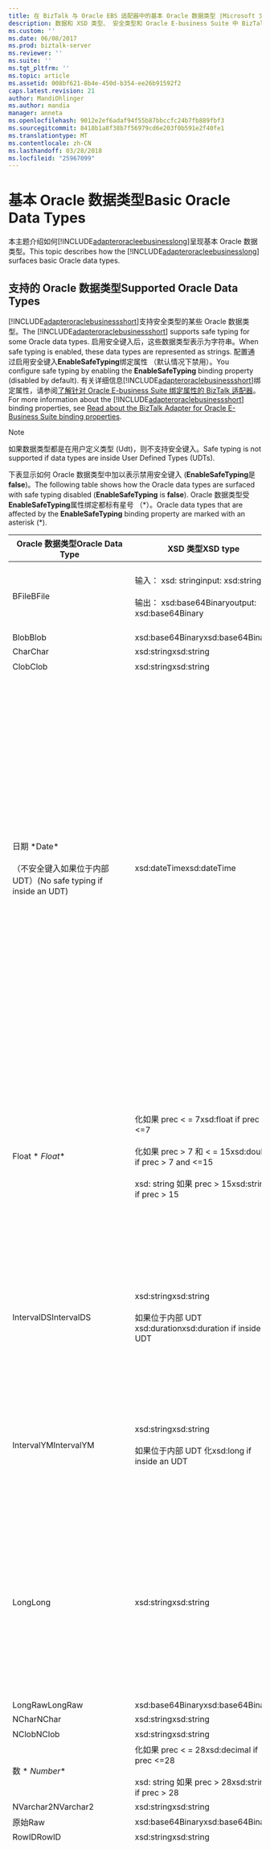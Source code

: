 ```yaml
---
title: 在 BizTalk 与 Oracle EBS 适配器中的基本 Oracle 数据类型 |Microsoft 文档
description: 数据和 XSD 类型、 安全类型和 Oracle E-business Suite 中 BizTalk 适配器包 (BAP) 中的验证
ms.custom: ''
ms.date: 06/08/2017
ms.prod: biztalk-server
ms.reviewer: ''
ms.suite: ''
ms.tgt_pltfrm: ''
ms.topic: article
ms.assetid: 008bf621-8b4e-450d-b354-ee26b91592f2
caps.latest.revision: 21
author: MandiOhlinger
ms.author: mandia
manager: anneta
ms.openlocfilehash: 9012e2ef6adaf94f55b87bbccfc24b7fb889fbf3
ms.sourcegitcommit: 8418b1a8f38b7f56979cd6e203f0b591e2f40fe1
ms.translationtype: MT
ms.contentlocale: zh-CN
ms.lasthandoff: 03/28/2018
ms.locfileid: "25967099"
---
```

# <a name="basic-oracle-data-types"></a><span data-ttu-id="2b931-103">基本 Oracle 数据类型</span><span class="sxs-lookup"><span data-stu-id="2b931-103">Basic Oracle Data Types</span></span>
<span data-ttu-id="2b931-104">本主题介绍如何[!INCLUDE[adapteroracleebusinesslong](../../includes/adapteroracleebusinesslong-md.md)]呈现基本 Oracle 数据类型。</span><span class="sxs-lookup"><span data-stu-id="2b931-104">This topic describes how the [!INCLUDE[adapteroracleebusinesslong](../../includes/adapteroracleebusinesslong-md.md)] surfaces basic Oracle data types.</span></span>  
  
## <a name="supported-oracle-data-types"></a><span data-ttu-id="2b931-105">支持的 Oracle 数据类型</span><span class="sxs-lookup"><span data-stu-id="2b931-105">Supported Oracle Data Types</span></span>  
 <span data-ttu-id="2b931-106">[!INCLUDE[adapteroraclebusinessshort](../../includes/adapteroraclebusinessshort-md.md)]支持安全类型的某些 Oracle 数据类型。</span><span class="sxs-lookup"><span data-stu-id="2b931-106">The [!INCLUDE[adapteroraclebusinessshort](../../includes/adapteroraclebusinessshort-md.md)] supports safe typing for some Oracle data types.</span></span> <span data-ttu-id="2b931-107">启用安全键入后，这些数据类型表示为字符串。</span><span class="sxs-lookup"><span data-stu-id="2b931-107">When safe typing is enabled, these data types are represented as strings.</span></span> <span data-ttu-id="2b931-108">配置通过启用安全键入**EnableSafeTyping**绑定属性 （默认情况下禁用）。</span><span class="sxs-lookup"><span data-stu-id="2b931-108">You configure safe typing by enabling the **EnableSafeTyping** binding property (disabled by default).</span></span> <span data-ttu-id="2b931-109">有关详细信息[!INCLUDE[adapteroraclebusinessshort](../../includes/adapteroraclebusinessshort-md.md)]绑定属性，请参阅[了解针对 Oracle E-business Suite 绑定属性的 BizTalk 适配器](../../adapters-and-accelerators/adapter-oracle-ebs/read-about-the-biztalk-adapter-for-oracle-e-business-suite-binding-properties.md)。</span><span class="sxs-lookup"><span data-stu-id="2b931-109">For more information about the [!INCLUDE[adapteroraclebusinessshort](../../includes/adapteroraclebusinessshort-md.md)] binding properties, see [Read about the BizTalk Adapter for Oracle E-Business Suite binding properties](../../adapters-and-accelerators/adapter-oracle-ebs/read-about-the-biztalk-adapter-for-oracle-e-business-suite-binding-properties.md).</span></span>  
  
> [!NOTE]
>  <span data-ttu-id="2b931-110">如果数据类型都是在用户定义类型 (Udt)，则不支持安全键入。</span><span class="sxs-lookup"><span data-stu-id="2b931-110">Safe typing is not supported if data types are inside User Defined Types (UDTs).</span></span>  
  
 <span data-ttu-id="2b931-111">下表显示如何 Oracle 数据类型中加以表示禁用安全键入 (**EnableSafeTyping**是**false**)。</span><span class="sxs-lookup"><span data-stu-id="2b931-111">The following table shows how the Oracle data types are surfaced with safe typing disabled (**EnableSafeTyping** is **false**).</span></span> <span data-ttu-id="2b931-112">Oracle 数据类型受**EnableSafeTyping**属性绑定都标有星号 （\*）。</span><span class="sxs-lookup"><span data-stu-id="2b931-112">Oracle data types that are affected by the **EnableSafeTyping** binding property are marked with an asterisk (\*).</span></span>  
  
|<span data-ttu-id="2b931-113">Oracle 数据类型</span><span class="sxs-lookup"><span data-stu-id="2b931-113">Oracle Data Type</span></span>|<span data-ttu-id="2b931-114">XSD 类型</span><span class="sxs-lookup"><span data-stu-id="2b931-114">XSD type</span></span>|<span data-ttu-id="2b931-115">.NET 类型</span><span class="sxs-lookup"><span data-stu-id="2b931-115">.NET type</span></span>|<span data-ttu-id="2b931-116">注释</span><span class="sxs-lookup"><span data-stu-id="2b931-116">Comments</span></span>|  
|----------------------|--------------|---------------|--------------|  
|<span data-ttu-id="2b931-117">BFile</span><span class="sxs-lookup"><span data-stu-id="2b931-117">BFile</span></span>|<span data-ttu-id="2b931-118">输入： xsd: string</span><span class="sxs-lookup"><span data-stu-id="2b931-118">input: xsd:string</span></span><br /><br /> <span data-ttu-id="2b931-119">输出： xsd:base64Binary</span><span class="sxs-lookup"><span data-stu-id="2b931-119">output: xsd:base64Binary</span></span>|<span data-ttu-id="2b931-120">字符串</span><span class="sxs-lookup"><span data-stu-id="2b931-120">String</span></span><br /><br /> <span data-ttu-id="2b931-121">Byte[]</span><span class="sxs-lookup"><span data-stu-id="2b931-121">Byte[]</span></span>|<span data-ttu-id="2b931-122">内 （例如 RecordType、 TableType、 UDT 和 VArray） 的复杂类型不支持 BFile 数据类型。</span><span class="sxs-lookup"><span data-stu-id="2b931-122">BFile data type is not supported inside complex types (such as RecordType, TableType, UDT, and VArray).</span></span>|  
|<span data-ttu-id="2b931-123">Blob</span><span class="sxs-lookup"><span data-stu-id="2b931-123">Blob</span></span>|<span data-ttu-id="2b931-124">xsd:base64Binary</span><span class="sxs-lookup"><span data-stu-id="2b931-124">xsd:base64Binary</span></span>|<span data-ttu-id="2b931-125">Byte[]</span><span class="sxs-lookup"><span data-stu-id="2b931-125">Byte[]</span></span>|-|  
|<span data-ttu-id="2b931-126">Char</span><span class="sxs-lookup"><span data-stu-id="2b931-126">Char</span></span>|<span data-ttu-id="2b931-127">xsd:string</span><span class="sxs-lookup"><span data-stu-id="2b931-127">xsd:string</span></span>|<span data-ttu-id="2b931-128">字符串</span><span class="sxs-lookup"><span data-stu-id="2b931-128">String</span></span>|-|  
|<span data-ttu-id="2b931-129">Clob</span><span class="sxs-lookup"><span data-stu-id="2b931-129">Clob</span></span>|<span data-ttu-id="2b931-130">xsd:string</span><span class="sxs-lookup"><span data-stu-id="2b931-130">xsd:string</span></span>|<span data-ttu-id="2b931-131">字符串</span><span class="sxs-lookup"><span data-stu-id="2b931-131">String</span></span>|-|  
|<span data-ttu-id="2b931-132">日期 \*</span><span class="sxs-lookup"><span data-stu-id="2b931-132">Date\*</span></span><br /><br /> <span data-ttu-id="2b931-133">（不安全键入如果位于内部 UDT）</span><span class="sxs-lookup"><span data-stu-id="2b931-133">(No safe typing if inside an UDT)</span></span>|<span data-ttu-id="2b931-134">xsd:dateTime</span><span class="sxs-lookup"><span data-stu-id="2b931-134">xsd:dateTime</span></span>|<span data-ttu-id="2b931-135">DateTime</span><span class="sxs-lookup"><span data-stu-id="2b931-135">DateTime</span></span>|<span data-ttu-id="2b931-136">日期值不能包含时区信息 （UTC 还是基于 UTC 偏移量）：</span><span class="sxs-lookup"><span data-stu-id="2b931-136">Date values cannot contain time zone information (UTC or UTC offsets):</span></span><br /><br /> <span data-ttu-id="2b931-137">-化值不能包含 UTC 或 UTC 偏移量</span><span class="sxs-lookup"><span data-stu-id="2b931-137">-   xsd:dateTime values must not contain UTC or UTC offsets</span></span><br /><span data-ttu-id="2b931-138">-   **DateTime.Kind**必须**DateTimeKind.Unspecified**</span><span class="sxs-lookup"><span data-stu-id="2b931-138">-   **DateTime.Kind** must be **DateTimeKind.Unspecified**</span></span><br /><br /> <span data-ttu-id="2b931-139">如果指定时区信息，则将引发适配器**XmlReaderParsingException**异常，并附带一条消息，指示该字段。</span><span class="sxs-lookup"><span data-stu-id="2b931-139">If time zone information is specified, the adapter throws an **XmlReaderParsingException** exception with a message that indicates the field.</span></span> <span data-ttu-id="2b931-140">**注意：** [!INCLUDE[adapteroraclebusinessshort](../../includes/adapteroraclebusinessshort-md.md)]将 Oracle 日期数据类型作为化而不是 xsd:date 公开，因为：</span><span class="sxs-lookup"><span data-stu-id="2b931-140">**Note:**  The [!INCLUDE[adapteroraclebusinessshort](../../includes/adapteroraclebusinessshort-md.md)] exposes Oracle Date data type as xsd:dateTime instead of xsd:date because:</span></span> <ul><li><span data-ttu-id="2b931-141">Oracle 日期数据类型还可以包含时间值。</span><span class="sxs-lookup"><span data-stu-id="2b931-141">Oracle Date data type can also contain time value.</span></span></li><li><span data-ttu-id="2b931-142">没有任何.NET xsd:date 的等效。</span><span class="sxs-lookup"><span data-stu-id="2b931-142">There is no .NET equivalent for xsd:date.</span></span></li></ul>|  
|<span data-ttu-id="2b931-143">Float * *</span><span class="sxs-lookup"><span data-stu-id="2b931-143">Float**</span></span>|<span data-ttu-id="2b931-144">化如果 prec < = 7</span><span class="sxs-lookup"><span data-stu-id="2b931-144">xsd:float if prec <=7</span></span><br /><br /> <span data-ttu-id="2b931-145">化如果 prec > 7 和 < = 15</span><span class="sxs-lookup"><span data-stu-id="2b931-145">xsd:double if prec > 7 and <=15</span></span><br /><br /> <span data-ttu-id="2b931-146">xsd: string 如果 prec > 15</span><span class="sxs-lookup"><span data-stu-id="2b931-146">xsd:string if prec > 15</span></span>|<span data-ttu-id="2b931-147">Float</span><span class="sxs-lookup"><span data-stu-id="2b931-147">Float</span></span><br /><br /> <span data-ttu-id="2b931-148">双精度</span><span class="sxs-lookup"><span data-stu-id="2b931-148">Double</span></span><br /><br /> <span data-ttu-id="2b931-149">字符串</span><span class="sxs-lookup"><span data-stu-id="2b931-149">String</span></span>|<span data-ttu-id="2b931-150">必须指定的值与指定的十进制字符和中的组分隔符的格式一致**NumericCharacters**绑定下的属性**MlsSettings**绑定属性。</span><span class="sxs-lookup"><span data-stu-id="2b931-150">You must specify the value consistent with the format specified for the decimal character and group separator in the **NumericCharacters** binding property under the **MlsSettings** binding property.</span></span> <span data-ttu-id="2b931-151">如果为不指定任何值**NumericCharacters**绑定属性，该适配器 MLS 设置个 ODP.NET 客户端使用同一台计算机上是否安装了适配器。</span><span class="sxs-lookup"><span data-stu-id="2b931-151">If no value is specified for the **NumericCharacters** binding property, the adapter uses the MLS settings for the ODP.NET client on the same computer where the adapter is installed.</span></span>|  
|<span data-ttu-id="2b931-152">IntervalDS</span><span class="sxs-lookup"><span data-stu-id="2b931-152">IntervalDS</span></span>|<span data-ttu-id="2b931-153">xsd:string</span><span class="sxs-lookup"><span data-stu-id="2b931-153">xsd:string</span></span><br /><br /> <span data-ttu-id="2b931-154">如果位于内部 UDT xsd:duration</span><span class="sxs-lookup"><span data-stu-id="2b931-154">xsd:duration if inside an UDT</span></span>|<span data-ttu-id="2b931-155">字符串</span><span class="sxs-lookup"><span data-stu-id="2b931-155">String</span></span><br /><br /> <span data-ttu-id="2b931-156">如果位于内部 UDT 的 Timespan</span><span class="sxs-lookup"><span data-stu-id="2b931-156">Timespan if inside an UDT</span></span>|<span data-ttu-id="2b931-157">适配器使用 OracleIntervalDS.ToString 方法以字符串形式返回 IntervalDS 数据。</span><span class="sxs-lookup"><span data-stu-id="2b931-157">The adapter returns the IntervalDS data as a string using the OracleIntervalDS.ToString method.</span></span><br /><br /> <span data-ttu-id="2b931-158">值应以 Oracle 本机格式表示： 天 HH:MI:SSxFF (例如，"5 15:30:12.99")。</span><span class="sxs-lookup"><span data-stu-id="2b931-158">The value should be expressed in Oracle native format: Day HH:MI:SSxFF (for example, "5 15:30:12.99").</span></span>|  
|<span data-ttu-id="2b931-159">IntervalYM</span><span class="sxs-lookup"><span data-stu-id="2b931-159">IntervalYM</span></span>|<span data-ttu-id="2b931-160">xsd:string</span><span class="sxs-lookup"><span data-stu-id="2b931-160">xsd:string</span></span><br /><br /> <span data-ttu-id="2b931-161">如果位于内部 UDT 化</span><span class="sxs-lookup"><span data-stu-id="2b931-161">xsd:long if inside an UDT</span></span>|<span data-ttu-id="2b931-162">字符串</span><span class="sxs-lookup"><span data-stu-id="2b931-162">String</span></span><br /><br /> <span data-ttu-id="2b931-163">长如果在 UDT</span><span class="sxs-lookup"><span data-stu-id="2b931-163">Long if inside an UDT</span></span>|<span data-ttu-id="2b931-164">适配器使用 OracleIntervalYM.ToString 方法以字符串形式返回 IntervalYM 数据。</span><span class="sxs-lookup"><span data-stu-id="2b931-164">The adapter returns the IntervalYM data as a string using the OracleIntervalYM.ToString method.</span></span><br /><br /> <span data-ttu-id="2b931-165">值应以 Oracle 本机格式表示： 年-月;例如，"1-2"（1 年和 2 个月）。</span><span class="sxs-lookup"><span data-stu-id="2b931-165">The value should be expressed in Oracle native format: Year-Month; for example, "1-2" (1 year and 2 months).</span></span>|  
|<span data-ttu-id="2b931-166">Long</span><span class="sxs-lookup"><span data-stu-id="2b931-166">Long</span></span>|<span data-ttu-id="2b931-167">xsd:string</span><span class="sxs-lookup"><span data-stu-id="2b931-167">xsd:string</span></span>|<span data-ttu-id="2b931-168">字符串</span><span class="sxs-lookup"><span data-stu-id="2b931-168">String</span></span>|<span data-ttu-id="2b931-169">从 Oracle 数据库 9i 版开始，已弃用 LONG 数据类型。</span><span class="sxs-lookup"><span data-stu-id="2b931-169">Starting with the Oracle database 9i release, the LONG data type is deprecated.</span></span> <span data-ttu-id="2b931-170">Oracle 建议改为使用大型对象 (LOB) 数据类型。</span><span class="sxs-lookup"><span data-stu-id="2b931-170">Oracle recommends using the Large Object (LOB) data types instead.</span></span> <span data-ttu-id="2b931-171">因此，执行操作上将 Oracle 数据库时使用[!INCLUDE[adapteroracle_short](../../includes/adapteroracle-short-md.md)]，我们建议使用运行的 Oracle 数据库项目 LOB 数据类型和不是长数据类型。</span><span class="sxs-lookup"><span data-stu-id="2b931-171">Therefore, when performing operations on the Oracle database using the [!INCLUDE[adapteroracle_short](../../includes/adapteroracle-short-md.md)], we recommend using Oracle database artifacts that operate on LOB data types and not the LONG data type.</span></span>|  
|<span data-ttu-id="2b931-172">LongRaw</span><span class="sxs-lookup"><span data-stu-id="2b931-172">LongRaw</span></span>|<span data-ttu-id="2b931-173">xsd:base64Binary</span><span class="sxs-lookup"><span data-stu-id="2b931-173">xsd:base64Binary</span></span>|<span data-ttu-id="2b931-174">Byte[]</span><span class="sxs-lookup"><span data-stu-id="2b931-174">Byte[]</span></span>|-|  
|<span data-ttu-id="2b931-175">NChar</span><span class="sxs-lookup"><span data-stu-id="2b931-175">NChar</span></span>|<span data-ttu-id="2b931-176">xsd:string</span><span class="sxs-lookup"><span data-stu-id="2b931-176">xsd:string</span></span>|<span data-ttu-id="2b931-177">字符串</span><span class="sxs-lookup"><span data-stu-id="2b931-177">String</span></span>|-|  
|<span data-ttu-id="2b931-178">NClob</span><span class="sxs-lookup"><span data-stu-id="2b931-178">NClob</span></span>|<span data-ttu-id="2b931-179">xsd:string</span><span class="sxs-lookup"><span data-stu-id="2b931-179">xsd:string</span></span>|<span data-ttu-id="2b931-180">字符串</span><span class="sxs-lookup"><span data-stu-id="2b931-180">String</span></span>||  
|<span data-ttu-id="2b931-181">数 * *</span><span class="sxs-lookup"><span data-stu-id="2b931-181">Number**</span></span>|<span data-ttu-id="2b931-182">化如果 prec < = 28</span><span class="sxs-lookup"><span data-stu-id="2b931-182">xsd:decimal if prec <=28</span></span><br /><br /> <span data-ttu-id="2b931-183">xsd: string 如果 prec > 28</span><span class="sxs-lookup"><span data-stu-id="2b931-183">xsd:string if prec > 28</span></span>|<span data-ttu-id="2b931-184">Decimal</span><span class="sxs-lookup"><span data-stu-id="2b931-184">Decimal</span></span><br /><span data-ttu-id="2b931-185">字符串</span><span class="sxs-lookup"><span data-stu-id="2b931-185">String</span></span>|-|  
|<span data-ttu-id="2b931-186">NVarchar2</span><span class="sxs-lookup"><span data-stu-id="2b931-186">NVarchar2</span></span>|<span data-ttu-id="2b931-187">xsd:string</span><span class="sxs-lookup"><span data-stu-id="2b931-187">xsd:string</span></span>|<span data-ttu-id="2b931-188">字符串</span><span class="sxs-lookup"><span data-stu-id="2b931-188">String</span></span>|-|  
|<span data-ttu-id="2b931-189">原始</span><span class="sxs-lookup"><span data-stu-id="2b931-189">Raw</span></span>|<span data-ttu-id="2b931-190">xsd:base64Binary</span><span class="sxs-lookup"><span data-stu-id="2b931-190">xsd:base64Binary</span></span>|<span data-ttu-id="2b931-191">Byte[]</span><span class="sxs-lookup"><span data-stu-id="2b931-191">Byte[]</span></span>||  
|<span data-ttu-id="2b931-192">RowID</span><span class="sxs-lookup"><span data-stu-id="2b931-192">RowID</span></span>|<span data-ttu-id="2b931-193">xsd:string</span><span class="sxs-lookup"><span data-stu-id="2b931-193">xsd:string</span></span>|<span data-ttu-id="2b931-194">字符串</span><span class="sxs-lookup"><span data-stu-id="2b931-194">String</span></span>|-|  
|<span data-ttu-id="2b931-195">TimeStamp\*</span><span class="sxs-lookup"><span data-stu-id="2b931-195">TimeStamp\*</span></span><br /><br /> <span data-ttu-id="2b931-196">（不安全键入如果位于内部 UDT）</span><span class="sxs-lookup"><span data-stu-id="2b931-196">(No safe typing if inside an UDT)</span></span>|<span data-ttu-id="2b931-197">xsd:dateTime if prec <= 7</span><span class="sxs-lookup"><span data-stu-id="2b931-197">xsd:dateTime if prec <= 7</span></span><br /><br /> <span data-ttu-id="2b931-198">xsd: string 如果 prec > 7</span><span class="sxs-lookup"><span data-stu-id="2b931-198">xsd:string if prec > 7</span></span>|<span data-ttu-id="2b931-199">DateTime</span><span class="sxs-lookup"><span data-stu-id="2b931-199">DateTime</span></span><br /><br /> <span data-ttu-id="2b931-200">字符串</span><span class="sxs-lookup"><span data-stu-id="2b931-200">String</span></span>|<span data-ttu-id="2b931-201">当公开为字符串 (prec > 7)，则应该在 Oracle NLS_TIMESTAMP_FORMAT 表示值。</span><span class="sxs-lookup"><span data-stu-id="2b931-201">When exposed as string (prec > 7), the value should be expressed in Oracle NLS_TIMESTAMP_FORMAT.</span></span> <span data-ttu-id="2b931-202">你可以指定时间戳中的数据类型的字符串格式**TimeStampFormat**绑定下的属性**MlsSettings**绑定属性。</span><span class="sxs-lookup"><span data-stu-id="2b931-202">You can specify the string format for TimeStamp data types in the **TimeStampFormat** binding property under the **MlsSettings** binding property.</span></span> <span data-ttu-id="2b931-203">如果为不指定任何值**TimeStampFormat**绑定属性，该适配器 MLS 设置个 ODP.NET 客户端使用同一台计算机上是否安装了适配器。</span><span class="sxs-lookup"><span data-stu-id="2b931-203">If no value is specified for the **TimeStampFormat** binding property, the adapter uses the MLS settings for the ODP.NET client on the same computer where the adapter is installed.</span></span><br /><br /> <span data-ttu-id="2b931-204">时间戳值不能包含时区信息 （UTC 还是基于 UTC 偏移量）：</span><span class="sxs-lookup"><span data-stu-id="2b931-204">TimeStamp values cannot contain time zone information (UTC or UTC offsets):</span></span><br /><br /> <span data-ttu-id="2b931-205">-化值不能包含 UTC 或 UTC 偏移量</span><span class="sxs-lookup"><span data-stu-id="2b931-205">-   xsd:dateTime values must not contain UTC or UTC offsets</span></span><br /><span data-ttu-id="2b931-206">-   **DateTime.Kind**必须**DateTimeKind.Unspecified**</span><span class="sxs-lookup"><span data-stu-id="2b931-206">-   **DateTime.Kind** must be **DateTimeKind.Unspecified**</span></span><br /><br /> <span data-ttu-id="2b931-207">如果指定时区信息，则将引发适配器**XmlReaderParsingException**异常，并附带一条消息，指示该字段。</span><span class="sxs-lookup"><span data-stu-id="2b931-207">If time zone information is specified, the adapter throws an **XmlReaderParsingException** exception with a message that indicates the field.</span></span>|  
|<span data-ttu-id="2b931-208">TimeStampLTZ</span><span class="sxs-lookup"><span data-stu-id="2b931-208">TimeStampLTZ</span></span>|<span data-ttu-id="2b931-209">xsd:string</span><span class="sxs-lookup"><span data-stu-id="2b931-209">xsd:string</span></span>|<span data-ttu-id="2b931-210">字符串</span><span class="sxs-lookup"><span data-stu-id="2b931-210">String</span></span>|<span data-ttu-id="2b931-211">Udt 内不支持 TimeStampLTZ。</span><span class="sxs-lookup"><span data-stu-id="2b931-211">TimeStampLTZ is not supported inside UDTs.</span></span><br /><br /> <span data-ttu-id="2b931-212">**外部 UDT**： 应在 Oracle NLS_TIMESTAMP_TZ_FORMAT 表示值。</span><span class="sxs-lookup"><span data-stu-id="2b931-212">**Outside an UDT**: The value should be expressed in Oracle NLS_TIMESTAMP_TZ_FORMAT.</span></span> <span data-ttu-id="2b931-213">你可以指定用于 TimeStampLTZ 中的数据类型的字符串格式**TimeStampTZFormat**绑定下的属性**MlsSettings**绑定属性。</span><span class="sxs-lookup"><span data-stu-id="2b931-213">You can specify the string format for TimeStampLTZ data types in the **TimeStampTZFormat** binding property under the **MlsSettings** binding property.</span></span> <span data-ttu-id="2b931-214">如果为不指定任何值**TimeStampTZFormat**绑定属性，该适配器 MLS 设置个 ODP.NET 客户端使用同一台计算机上是否安装了适配器。</span><span class="sxs-lookup"><span data-stu-id="2b931-214">If no value is specified for the **TimeStampTZFormat** binding property, the adapter uses the MLS settings for the ODP.NET client on the same computer where the adapter is installed.</span></span>|  
|<span data-ttu-id="2b931-215">TimeStampTZ</span><span class="sxs-lookup"><span data-stu-id="2b931-215">TimeStampTZ</span></span>|<span data-ttu-id="2b931-216">xsd:string</span><span class="sxs-lookup"><span data-stu-id="2b931-216">xsd:string</span></span><br /><br /> <span data-ttu-id="2b931-217">如果位于内部 UDT 化</span><span class="sxs-lookup"><span data-stu-id="2b931-217">xsd:dateTime if inside an UDT</span></span>|<span data-ttu-id="2b931-218">字符串</span><span class="sxs-lookup"><span data-stu-id="2b931-218">String</span></span><br /><br /> <span data-ttu-id="2b931-219">如果位于内部 UDT 的 DateTime</span><span class="sxs-lookup"><span data-stu-id="2b931-219">DateTime if inside an UDT</span></span>|<span data-ttu-id="2b931-220">**外部 UDT**： 应在 Oracle NLS_TIMESTAMP_TZ_FORMAT 表示值。</span><span class="sxs-lookup"><span data-stu-id="2b931-220">**Outside an UDT**: The value should be expressed in Oracle NLS_TIMESTAMP_TZ_FORMAT.</span></span> <span data-ttu-id="2b931-221">你可以指定用于 TimeStampTZ 中的数据类型的字符串格式**TimeStampTZFormat**绑定下的属性**MlsSettings**绑定属性。</span><span class="sxs-lookup"><span data-stu-id="2b931-221">You can specify the string format for TimeStampTZ data types in the **TimeStampTZFormat** binding property under the **MlsSettings** binding property.</span></span> <span data-ttu-id="2b931-222">如果为不指定任何值**TimeStampTZFormat**绑定属性，该适配器 MLS 设置个 ODP.NET 客户端使用同一台计算机上是否安装了适配器。</span><span class="sxs-lookup"><span data-stu-id="2b931-222">If no value is specified for the **TimeStampTZFormat** binding property, the adapter uses the MLS settings for the ODP.NET client on the same computer where the adapter is installed.</span></span>|  
|<span data-ttu-id="2b931-223">Decimal**</span><span class="sxs-lookup"><span data-stu-id="2b931-223">Decimal**</span></span>|<span data-ttu-id="2b931-224">化如果 prec < = 28</span><span class="sxs-lookup"><span data-stu-id="2b931-224">xsd:decimal if prec <=28</span></span><br /><br /> <span data-ttu-id="2b931-225">xsd: string 如果 prec > 28</span><span class="sxs-lookup"><span data-stu-id="2b931-225">xsd:string if prec > 28</span></span>|<span data-ttu-id="2b931-226">Decimal</span><span class="sxs-lookup"><span data-stu-id="2b931-226">Decimal</span></span><br /><br /> <span data-ttu-id="2b931-227">字符串</span><span class="sxs-lookup"><span data-stu-id="2b931-227">String</span></span>|-|  
|<span data-ttu-id="2b931-228">varchar2</span><span class="sxs-lookup"><span data-stu-id="2b931-228">Varchar2</span></span>|<span data-ttu-id="2b931-229">xsd:string</span><span class="sxs-lookup"><span data-stu-id="2b931-229">xsd:string</span></span>|<span data-ttu-id="2b931-230">字符串</span><span class="sxs-lookup"><span data-stu-id="2b931-230">String</span></span>|-|  
|<span data-ttu-id="2b931-231">二进制 Float * *</span><span class="sxs-lookup"><span data-stu-id="2b931-231">Binary Float**</span></span>|<span data-ttu-id="2b931-232">化如果 prec < = 7</span><span class="sxs-lookup"><span data-stu-id="2b931-232">xsd:float if prec <=7</span></span><br /><br /> <span data-ttu-id="2b931-233">xsd: string 如果 prec > 7</span><span class="sxs-lookup"><span data-stu-id="2b931-233">xsd:string if prec > 7</span></span>|<span data-ttu-id="2b931-234">Float</span><span class="sxs-lookup"><span data-stu-id="2b931-234">Float</span></span><br /><br /> <span data-ttu-id="2b931-235">字符串</span><span class="sxs-lookup"><span data-stu-id="2b931-235">String</span></span>|<span data-ttu-id="2b931-236">必须指定的值与指定的十进制字符和中的组分隔符的格式一致**NumericCharacters**绑定下的属性**MlsSettings**绑定属性。</span><span class="sxs-lookup"><span data-stu-id="2b931-236">You must specify the value consistent with the format specified for the decimal character and group separator in the **NumericCharacters** binding property under the **MlsSettings** binding property.</span></span> <span data-ttu-id="2b931-237">如果为不指定任何值**NumericCharacters**绑定属性，该适配器 MLS 设置个 ODP.NET 客户端使用同一台计算机上是否安装了适配器。</span><span class="sxs-lookup"><span data-stu-id="2b931-237">If no value is specified for the **NumericCharacters** binding property, the adapter uses the MLS settings for the ODP.NET client on the same computer where the adapter is installed.</span></span>|  
|<span data-ttu-id="2b931-238">二进制双 * *</span><span class="sxs-lookup"><span data-stu-id="2b931-238">Binary Double**</span></span>|<span data-ttu-id="2b931-239">化如果 prec < = 15</span><span class="sxs-lookup"><span data-stu-id="2b931-239">xsd:double if prec <=15</span></span><br /><br /> <span data-ttu-id="2b931-240">xsd: string 如果 prec > 15</span><span class="sxs-lookup"><span data-stu-id="2b931-240">xsd:string if prec > 15</span></span>|<span data-ttu-id="2b931-241">双精度</span><span class="sxs-lookup"><span data-stu-id="2b931-241">Double</span></span><br /><br /> <span data-ttu-id="2b931-242">字符串</span><span class="sxs-lookup"><span data-stu-id="2b931-242">String</span></span>|-|  
|<span data-ttu-id="2b931-243">二进制整数 * *</span><span class="sxs-lookup"><span data-stu-id="2b931-243">Binary Integer**</span></span>|<span data-ttu-id="2b931-244">xsd:integer</span><span class="sxs-lookup"><span data-stu-id="2b931-244">xsd:integer</span></span>|<span data-ttu-id="2b931-245">Int32</span><span class="sxs-lookup"><span data-stu-id="2b931-245">Int32</span></span>||  
|<span data-ttu-id="2b931-246">Boolean</span><span class="sxs-lookup"><span data-stu-id="2b931-246">Boolean</span></span>|<span data-ttu-id="2b931-247">xsd:boolean</span><span class="sxs-lookup"><span data-stu-id="2b931-247">xsd:boolean</span></span>|<span data-ttu-id="2b931-248">可以为 null 的布尔值</span><span class="sxs-lookup"><span data-stu-id="2b931-248">Nullable boolean</span></span>||  
|<span data-ttu-id="2b931-249">XMLTYPE</span><span class="sxs-lookup"><span data-stu-id="2b931-249">XMLTYPE</span></span>|<span data-ttu-id="2b931-250">xsd:string</span><span class="sxs-lookup"><span data-stu-id="2b931-250">xsd:string</span></span>|<span data-ttu-id="2b931-251">字符串</span><span class="sxs-lookup"><span data-stu-id="2b931-251">String</span></span>|<span data-ttu-id="2b931-252">支持顶部级别过程参数。</span><span class="sxs-lookup"><span data-stu-id="2b931-252">Supported for top level procedure parameters.</span></span><br /><br /> <span data-ttu-id="2b931-253">保留 XML 字符，如**\<**'，'**\>** 必须与相应实体的表示形式替换 **(&lt;， &gt;)** 开发 BizTalk 中的应用程序时，以及何时使用 WCF 通道模型。</span><span class="sxs-lookup"><span data-stu-id="2b931-253">Reserved XML characters like ‘**\<**’, ‘**\>**’ must be replaced with their entity representation **(&lt;, &gt;)** when developing applications in BizTalk, and when using WCF channel Model.</span></span> <span data-ttu-id="2b931-254">这不是在 WCF 服务模型的情况下必需的。</span><span class="sxs-lookup"><span data-stu-id="2b931-254">This is not required in the case of WCF Service Model.</span></span>|  
  
 <span data-ttu-id="2b931-255">\*在其中这些 Oracle 数据类型中加以表示的方法受**EnableSafeTyping**绑定属性。</span><span class="sxs-lookup"><span data-stu-id="2b931-255">\*The way in which these Oracle data types are surfaced is affected by the **EnableSafeTyping** binding property.</span></span>  
  
 <span data-ttu-id="2b931-256">\*\*在这些受的 Oracle 内部数据集和弱类型 REF CURSOR 的数值数据类型中加以表示的方法**EnableSafeTyping**绑定属性。</span><span class="sxs-lookup"><span data-stu-id="2b931-256">\*\*The way in which these Oracle numeric data types inside DataSets and weakly-typed REF CURSORS are surfaced is affected by the **EnableSafeTyping** binding property.</span></span>  
  
> [!IMPORTANT]
>  -   <span data-ttu-id="2b931-257">在 Oracle 数据类型中的值的最大长度[!INCLUDE[adapteroraclebusinessshort](../../includes/adapteroraclebusinessshort-md.md)]受适用于 Oracle 数据类型的 ODP.NET 支持的值的最大长度。</span><span class="sxs-lookup"><span data-stu-id="2b931-257">The maximum length of the value in an Oracle data type in the [!INCLUDE[adapteroraclebusinessshort](../../includes/adapteroraclebusinessshort-md.md)] is bound by the maximum length of the value supported by ODP.NET for the Oracle data type.</span></span>  
> -   <span data-ttu-id="2b931-258">[!INCLUDE[adapteroraclebusinessshort](../../includes/adapteroraclebusinessshort-md.md)]内部.NET 十进制表示形式将 Udt 内的 Oracle 数值数据类型。</span><span class="sxs-lookup"><span data-stu-id="2b931-258">The [!INCLUDE[adapteroraclebusinessshort](../../includes/adapteroraclebusinessshort-md.md)] internally treats the Oracle numeric data types inside UDTs as .NET Decimal.</span></span> <span data-ttu-id="2b931-259">但是，在常规 （这是外部 Udt）、[!INCLUDE[adapteroraclebusinessshort](../../includes/adapteroraclebusinessshort-md.md)]内部视为 OracleDecimal Oracle 数值数据类型。</span><span class="sxs-lookup"><span data-stu-id="2b931-259">However, in general (that is outside UDTs), the [!INCLUDE[adapteroraclebusinessshort](../../includes/adapteroraclebusinessshort-md.md)] internally treats the Oracle numeric data types as OracleDecimal.</span></span>  
  
## <a name="safe-typing-enabled"></a><span data-ttu-id="2b931-260">启用安全键入</span><span class="sxs-lookup"><span data-stu-id="2b931-260">Safe Typing Enabled</span></span>  
 <span data-ttu-id="2b931-261">下表显示如何受安全键入 Oracle 数据类型可进行更改时**EnableSafeTyping**绑定属性是**true**。</span><span class="sxs-lookup"><span data-stu-id="2b931-261">The following table shows how the Oracle data types that are affected by safe typing are changed when the **EnableSafeTyping** binding property is **true**.</span></span>  
  
> [!NOTE]
>  <span data-ttu-id="2b931-262">安全键入是启用还是禁用，oracle 数据类型不在此表将显示相同的方式。</span><span class="sxs-lookup"><span data-stu-id="2b931-262">Oracle data types that are not in this table are surfaced in the same way whether safe typing is enabled or disabled.</span></span>  
  
|<span data-ttu-id="2b931-263">Oracle 数据类型</span><span class="sxs-lookup"><span data-stu-id="2b931-263">Oracle Data Type</span></span>|<span data-ttu-id="2b931-264">XSD 类型</span><span class="sxs-lookup"><span data-stu-id="2b931-264">XSD type</span></span>|<span data-ttu-id="2b931-265">.NET 类型</span><span class="sxs-lookup"><span data-stu-id="2b931-265">.NET type</span></span>|<span data-ttu-id="2b931-266">注释</span><span class="sxs-lookup"><span data-stu-id="2b931-266">Comment</span></span>|  
|----------------------|--------------|---------------|-------------|  
|<span data-ttu-id="2b931-267">日期</span><span class="sxs-lookup"><span data-stu-id="2b931-267">Date</span></span>|<span data-ttu-id="2b931-268">xsd:string</span><span class="sxs-lookup"><span data-stu-id="2b931-268">xsd:string</span></span>|<span data-ttu-id="2b931-269">字符串</span><span class="sxs-lookup"><span data-stu-id="2b931-269">String</span></span>|<span data-ttu-id="2b931-270">值应用 Oracle NLS_DATE_FORMAT 表示。</span><span class="sxs-lookup"><span data-stu-id="2b931-270">The value should be expressed in Oracle NLS_DATE_FORMAT.</span></span> <span data-ttu-id="2b931-271">你可以指定的格式中的日期数据类型**DateFormat**绑定下的属性**MlsSettings**绑定属性。</span><span class="sxs-lookup"><span data-stu-id="2b931-271">You can specify the format for the Date data types in the **DateFormat** binding property under the **MlsSettings** binding property.</span></span> <span data-ttu-id="2b931-272">如果为不指定任何值**DateFormat**绑定属性，该适配器 MLS 设置个 ODP.NET 客户端使用同一台计算机上是否安装了适配器。</span><span class="sxs-lookup"><span data-stu-id="2b931-272">If no value is specified for the **DateFormat** binding property, the adapter uses the MLS settings for the ODP.NET client on the same computer where the adapter is installed.</span></span>|  
|<span data-ttu-id="2b931-273">TimeStamp</span><span class="sxs-lookup"><span data-stu-id="2b931-273">TimeStamp</span></span>|<span data-ttu-id="2b931-274">xsd:string</span><span class="sxs-lookup"><span data-stu-id="2b931-274">xsd:string</span></span>|<span data-ttu-id="2b931-275">字符串</span><span class="sxs-lookup"><span data-stu-id="2b931-275">String</span></span>|<span data-ttu-id="2b931-276">值应用 Oracle NLS_TIMESTAMP_FORMAT 表示。</span><span class="sxs-lookup"><span data-stu-id="2b931-276">The value should be expressed in Oracle NLS_TIMESTAMP_FORMAT.</span></span> <span data-ttu-id="2b931-277">你可以指定时间戳中的数据类型的字符串格式**TimeStampFormat**绑定下的属性**MlsSettings**绑定属性。</span><span class="sxs-lookup"><span data-stu-id="2b931-277">You can specify the string format for TimeStamp data types in the **TimeStampFormat** binding property under the **MlsSettings** binding property.</span></span> <span data-ttu-id="2b931-278">如果为不指定任何值**TimeStampFormat**绑定属性，该适配器 MLS 设置个 ODP.NET 客户端使用同一台计算机上是否安装了适配器。</span><span class="sxs-lookup"><span data-stu-id="2b931-278">If no value is specified for the **TimeStampFormat** binding property, the adapter uses the MLS settings for the ODP.NET client on the same computer where the adapter is installed.</span></span>|  
  
> [!IMPORTANT]
>  <span data-ttu-id="2b931-279">如果启用了安全键入，在数据集和弱类型 REF CURSOR 内的 Oracle 数值数据类型始终显示为字符串。</span><span class="sxs-lookup"><span data-stu-id="2b931-279">If safe typing is enabled, the Oracle numeric data types inside DataSets and weakly-typed REF CURSORS are always exposed as strings.</span></span>  
  
## <a name="validation"></a><span data-ttu-id="2b931-280">验证</span><span class="sxs-lookup"><span data-stu-id="2b931-280">Validation</span></span>  
 <span data-ttu-id="2b931-281">[!INCLUDE[adapteroraclebusinessshort](../../includes/adapteroraclebusinessshort-md.md)]对 Oracle 数据类型指定的值执行任何显式验证。</span><span class="sxs-lookup"><span data-stu-id="2b931-281">The [!INCLUDE[adapteroraclebusinessshort](../../includes/adapteroraclebusinessshort-md.md)] performs no explicit validation on the values that you specify for Oracle data types.</span></span> <span data-ttu-id="2b931-282">但是，具体取决于 Oracle 数据类型和安全键入是启用还是禁用，可能会执行隐式验证：</span><span class="sxs-lookup"><span data-stu-id="2b931-282">However, depending on the Oracle data type and whether safe typing is enabled or disabled, implicit validation may be performed:</span></span>  
  
-   <span data-ttu-id="2b931-283">当反序列化之间 XML 传入消息和内部使用的适配器的.NET 类型。</span><span class="sxs-lookup"><span data-stu-id="2b931-283">When de-serializing between the XML passed in a message and the .NET types that are used internally by the adapter.</span></span>  
  
-   <span data-ttu-id="2b931-284">通过 ODP.NET 对于某些数据类型。</span><span class="sxs-lookup"><span data-stu-id="2b931-284">By ODP.NET for some data types.</span></span>  
  
## <a name="see-also"></a><span data-ttu-id="2b931-285">另请参阅</span><span class="sxs-lookup"><span data-stu-id="2b931-285">See Also</span></span>  
 [<span data-ttu-id="2b931-286">用于 Oracle E-Business Suite 的 BizTalk 适配器的消息和消息架构</span><span class="sxs-lookup"><span data-stu-id="2b931-286">Messages and Message Schemas for BizTalk Adapter for Oracle E-Business Suite</span></span>](../../adapters-and-accelerators/adapter-oracle-ebs/messages-and-message-schemas-for-biztalk-adapter-for-oracle-e-business-suite.md)